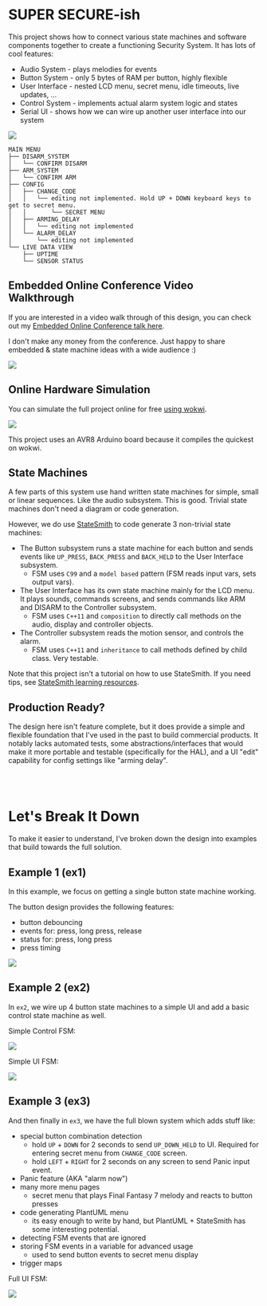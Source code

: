 # SUPER SECURE-ish
This project shows how to connect various state machines and software components together to create a functioning Security System. It has lots of cool features: 
- Audio System - plays melodies for events
- Button System - only 5 bytes of RAM per button, highly flexible
- User Interface - nested LCD menu, secret menu, idle timeouts, live updates, ...
- Control System - implements actual alarm system logic and states
- Serial UI - shows how we can wire up another user interface into our system

![](docs/full-system.png)

```
MAIN MENU
├── DISARM_SYSTEM
│   └── CONFIRM DISARM
├── ARM_SYSTEM
│   └── CONFIRM ARM
├── CONFIG
│   ├── CHANGE_CODE
│   │   └── editing not implemented. Hold UP + DOWN keyboard keys to get to secret menu.
│   │       └── SECRET MENU 
│   ├── ARMING_DELAY
│   │   └── editing not implemented
│   └── ALARM_DELAY
│       └── editing not implemented
└── LIVE DATA VIEW
    ├── UPTIME
    └── SENSOR STATUS
```

## Embedded Online Conference Video Walkthrough
If you are interested in a video walk through of this design, you can check out my [Embedded Online Conference talk here](https://embeddedonlineconference.com/session/Visualize_Your_State_Machines).

I don't make any money from the conference. Just happy to share embedded & state machine ideas with a wide audience :)

[![](docs/eoc-2025.png)](https://embeddedonlineconference.com/session/Visualize_Your_State_Machines)


## Online Hardware Simulation
You can simulate the full project online for free [using wokwi](https://wokwi.com/projects/425266535976055809).

[![](./ex3/docs/wokwi.png)](https://wokwi.com/projects/425266535976055809)

This project uses an AVR8 Arduino board because it compiles the quickest on wokwi.

## State Machines
A few parts of this system use hand written state machines for simple, small or linear sequences. Like the audio subsystem. This is good. Trivial state machines don't need a diagram or code generation.

However, we do use [StateSmith](https://github.com/StateSmith/StateSmith) to code generate 3 non-trivial state machines:
- The Button subsystem runs a state machine for each button and sends events like `UP_PRESS`, `BACK_PRESS` and `BACK_HELD` to the User Interface subsystem.
    - FSM uses `C99` and a `model based` pattern (FSM reads input vars, sets output vars).
- The User Interface has its own state machine mainly for the LCD menu. It plays sounds, commands screens, and sends commands like ARM and DISARM to the Controller subsystem.
    - FSM uses `C++11` and `composition` to directly call methods on the audio, display and controller objects.
- The Controller subsystem reads the motion sensor, and controls the alarm.
    - FSM uses `C++11` and `inheritance` to call methods defined by child class. Very testable.

Note that this project isn't a tutorial on how to use StateSmith. If you need tips, see [StateSmith learning resources](https://github.com/StateSmith/StateSmith/wiki/Learning-Resources).

## Production Ready?
The design here isn't feature complete, but it does provide a simple and flexible foundation that I've used in the past to build commercial products. It notably lacks automated tests, some abstractions/interfaces that would make it more portable and testable (specifically for the HAL), and a UI "edit" capability for config settings like "arming delay".


<br>
<br>


# Let's Break It Down
To make it easier to understand, I've broken down the design into examples that build towards the full solution.

## Example 1 (ex1)
In this example, we focus on getting a single button state machine working.

The button design provides the following features:
- button debouncing
- events for: press, long press, release
- status for: press, long press
- press timing

![](./ex1/docs/fsm.png)


## Example 2 (ex2)
In `ex2`, we wire up 4 button state machines to a simple UI and add a basic control state machine as well.

Simple Control FSM:

![](./ex2/docs/control.png)

Simple UI FSM:

![](./ex2/docs/ui.png)


## Example 3 (ex3)
And then finally in `ex3`, we have the full blown system which adds stuff like:
- special button combination detection
    - hold `UP` + `DOWN` for 2 seconds to send `UP_DOWN_HELD` to UI. Required for entering secret menu from `CHANGE_CODE` screen.
    - hold `LEFT` + `RIGHT` for 2 seconds on any screen to send Panic input event.
- Panic feature (AKA "alarm now")
- many more menu pages
    - secret menu that plays Final Fantasy 7 melody and reacts to button presses
- code generating PlantUML menu
    - its easy enough to write by hand, but PlantUML + StateSmith has some interesting potential.
- detecting FSM events that are ignored
- storing FSM events in a variable for advanced usage
    - used to send button events to secret menu display
- trigger maps

Full UI FSM:

![](./ex3/docs/ui-fsm.png)


<!-- 
WOKWI notes:

- Use the menu to ARM and DISARM the system.
- When armed, trip the motion sensor.
- buttons are mapped to keyboard arrows. Need to click a button first though.
    - this allows holding buttons at the same time.
- supported terminal commands 'a' = ARM, 'd' = DISARM, 'p' = PANIC

MAIN MENU
---- DISARM_SYSTEM
-------- CONFIRM DISARM
---- ARM_SYSTEM
-------- CONFIRM ARM
---- CONFIG
-------- CHANGE_CODE
------------ editing not implemented. Hold UP + DOWN keyboard keys to get to secret menu.
---------------- SECRET MENU
-------- ARMING_DELAY
------------ editing not implemented
-------- ALARM_DELAY
------------ editing not implemented
---- LIVE DATA VIEW
-------- UPTIME
-------- SENSOR STATUS
-->

<!-- 
https://www.text-tree-generator.com/
MAIN MENU
= DISARM_SYSTEM
== CONFIRM DISARM
= ARM_SYSTEM
== CONFIRM ARM
= CONFIG
== CHANGE_CODE
=== editing not implemented. Hold UP + DOWN keyboard keys to get to secret menu.
==== SECRET MENU
== ARMING_DELAY
=== editing not implemented
== ALARM_DELAY
=== editing not implemented
= LIVE DATA VIEW
== UPTIME
== SENSOR STATUS
-->
